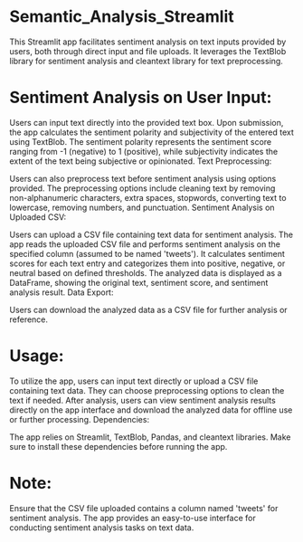 # Semantic_Analysis_Streamlit


This Streamlit app facilitates sentiment analysis on text inputs provided by users, both through direct input and file uploads. It leverages the TextBlob library for sentiment analysis and cleantext library for text preprocessing.

# Sentiment Analysis on User Input:

Users can input text directly into the provided text box.
Upon submission, the app calculates the sentiment polarity and subjectivity of the entered text using TextBlob.
The sentiment polarity represents the sentiment score ranging from -1 (negative) to 1 (positive), while subjectivity indicates the extent of the text being subjective or opinionated.
Text Preprocessing:

Users can also preprocess text before sentiment analysis using options provided.
The preprocessing options include cleaning text by removing non-alphanumeric characters, extra spaces, stopwords, converting text to lowercase, removing numbers, and punctuation.
Sentiment Analysis on Uploaded CSV:

Users can upload a CSV file containing text data for sentiment analysis.
The app reads the uploaded CSV file and performs sentiment analysis on the specified column (assumed to be named 'tweets').
It calculates sentiment scores for each text entry and categorizes them into positive, negative, or neutral based on defined thresholds.
The analyzed data is displayed as a DataFrame, showing the original text, sentiment score, and sentiment analysis result.
Data Export:

Users can download the analyzed data as a CSV file for further analysis or reference.

# Usage:

To utilize the app, users can input text directly or upload a CSV file containing text data.
They can choose preprocessing options to clean the text if needed.
After analysis, users can view sentiment analysis results directly on the app interface and download the analyzed data for offline use or further processing.
Dependencies:

The app relies on Streamlit, TextBlob, Pandas, and cleantext libraries. Make sure to install these dependencies before running the app.

# Note:

Ensure that the CSV file uploaded contains a column named 'tweets' for sentiment analysis.
The app provides an easy-to-use interface for conducting sentiment analysis tasks on text data.
